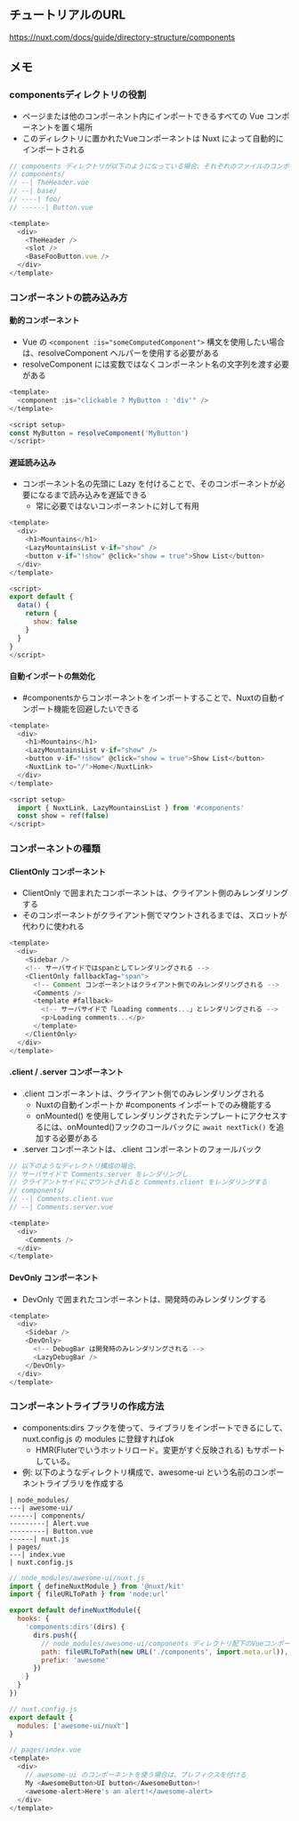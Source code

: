 ## チュートリアルのURL

https://nuxt.com/docs/guide/directory-structure/components

## メモ

### componentsディレクトリの役割

- ページまたは他のコンポーネント内にインポートできるすべての Vue コンポーネントを置く場所
- このディレクトリに置かれたVueコンポーネントは Nuxt によって自動的にインポートされる

```js
// components ディレクトリが以下のようになっている場合、それぞれのファイルのコンポーネントをわざわざインポートしなくても使える
// components/
// --| TheHeader.vue
// --| base/
// ----| foo/
// ------| Button.vue

<template>
  <div>
    <TheHeader />
    <slot />
    <BaseFooButton.vue />
  </div>
</template>
```

### コンポーネントの読み込み方
#### 動的コンポーネント
- Vue の `<component :is="someComputedComponent">` 構文を使用したい場合は、resolveComponent ヘルパーを使用する必要がある
- resolveComponent には変数ではなくコンポーネント名の文字列を渡す必要がある

```js
<template>
  <component :is="clickable ? MyButton : 'div'" />
</template>

<script setup>
const MyButton = resolveComponent('MyButton')
</script>
```

#### 遅延読み込み
- コンポーネント名の先頭に Lazy を付けることで、そのコンポーネントが必要になるまで読み込みを遅延できる
  - 常に必要ではないコンポーネントに対して有用
```js
<template>
  <div>
    <h1>Mountains</h1>
    <LazyMountainsList v-if="show" />
    <button v-if="!show" @click="show = true">Show List</button>
  </div>
</template>

<script>
export default {
  data() {
    return {
      show: false
    }
  }
}
</script>
```

#### 自動インポートの無効化
- #componentsからコンポーネントをインポートすることで、Nuxtの自動インポート機能を回避したいできる

```js
<template>
  <div>
    <h1>Mountains</h1>
    <LazyMountainsList v-if="show" />
    <button v-if="!show" @click="show = true">Show List</button>
    <NuxtLink to="/">Home</NuxtLink>
  </div>
</template>

<script setup>
  import { NuxtLink, LazyMountainsList } from '#components'
  const show = ref(false)
</script>

```

### コンポーネントの種類
#### ClientOnly コンポーネント
- ClientOnly で囲まれたコンポーネントは、クライアント側のみレンダリングする
- そのコンポーネントがクライアント側でマウントされるまでは、スロットが代わりに使われる

```js
<template>
  <div>
    <Sidebar />
    <!-- サーバサイドではspanとしてレンダリングされる -->
    <ClientOnly fallbackTag="span">
      <!-- Comment コンポーネントはクライアント側でのみレンダリングされる -->
      <Comments />
      <template #fallback>
        <!-- サーバサイドで「Loading comments...」とレンダリングされる -->
        <p>Loading comments...</p>
      </template>
    </ClientOnly>
  </div>
</template>
```

#### .client / .server コンポーネント
- .client コンポーネントは、クライアント側でのみレンダリングされる
  - Nuxtの自動インポートか #components インポートでのみ機能する
  - onMounted() を使用してレンダリングされたテンプレートにアクセスするには、onMounted()フックのコールバックに `await nextTick()` を追加する必要がある
- .server コンポーネントは、.client コンポーネントのフォールバック

```js
// 以下のようなディレクトリ構成の場合、
// サーバサイドで Comments.server をレンダリングし
// クライアントサイドにマウントされると Comments.client をレンダリングする
// components/
// --| Comments.client.vue
// --| Comments.server.vue

<template>
  <div>
    <Comments />
  </div>
</template>

```

#### DevOnly コンポーネント
- DevOnly で囲まれたコンポーネントは、開発時のみレンダリングする 

```js
<template>
  <div>
    <Sidebar />
    <DevOnly>
      <!-- DebugBar は開発時のみレンダリングされる -->
      <LazyDebugBar />
    </DevOnly>
  </div>
</template>

```


### コンポーネントライブラリの作成方法

- components:dirs フックを使って、ライブラリをインポートできるにして、nuxt.config.js の modules に登録すればok
  - HMR(Fluterでいうホットリロード。変更がすぐ反映される) もサポートしている。
- 例: 以下のようなディレクトリ構成で、awesome-ui という名前のコンポーネントライブラリを作成する
```
| node_modules/
---| awesome-ui/
------| components/
---------| Alert.vue
---------| Button.vue
------| nuxt.js
| pages/
---| index.vue
| nuxt.config.js
```

```js
// node_modules/awesome-ui/nuxt.js
import { defineNuxtModule } from '@nuxt/kit'
import { fileURLToPath } from 'node:url'

export default defineNuxtModule({
  hooks: {
    'components:dirs'(dirs) {
      dirs.push({
        // node_modules/awesome-ui/components ディレクトリ配下のVueコンポーネントを追加する
        path: fileURLToPath(new URL('./components', import.meta.url)),
        prefix: 'awesome'
      })
    }
  }
})
```

```js
// nuxt.config.js
export default {
  modules: ['awesome-ui/nuxt']
}
```

```js
// pages/index.vue
<template>
  <div>
    // awesome-ui のコンポーネントを使う場合は、プレフィクスを付ける
    My <AwesomeButton>UI button</AwesomeButton>!
    <awesome-alert>Here's an alert!</awesome-alert>
  </div>
</template>
```